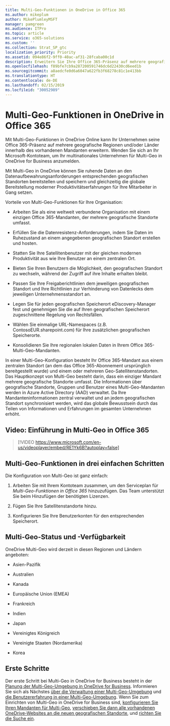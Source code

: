 ```yaml
---
title: Multi-Geo-Funktionen in OneDrive in Office 365
ms.author: mikeplum
author: MikePlumleyMSFT
manager: pamgreen
ms.audience: ITPro
ms.topic: article
ms.service: o365-solutions
ms.custom: ''
ms.collection: Strat_SP_gtc
localization_priority: Priority
ms.assetid: 094e86f2-9ff0-40ac-af31-28fcaba00c1d
description: Erweitern Sie Ihre Office 365-Präsenz auf mehrere geografische Regionen mit Multi-Geo-Funktionen in OneDrive Online.
ms.openlocfilehash: f89bfe7cb9a287200591746dc6d22430cd6eed1b
ms.sourcegitcommit: a8aedcfe0d6a6047a622fb3f68278c81c1e413bb
ms.translationtype: HT
ms.contentlocale: de-DE
ms.lasthandoff: 02/15/2019
ms.locfileid: "30052989"
---
```

# <a name="multi-geo-capabilities-in-onedrive-in-office-365"></a>Multi-Geo-Funktionen in OneDrive in Office 365

Mit Multi-Geo-Funktionen in OneDrive Online kann Ihr Unternehmen seine Office 365-Präsenz auf mehrere geografische Regionen und/oder Länder innerhalb des vorhandenen Mandanten erweitern. Wenden Sie sich an Ihr Microsoft-Kontoteam, um Ihr multinationales Unternehmen für Multi-Geo in OneDrive for Business anzumelden.
  
Mit Multi-Geo in OneDrive können Sie ruhende Daten an den Datenaufbewahrungsanforderungen entsprechenden geografischen Standorten bereitstellen und speichern und gleichzeitig die globale Bereitstellung moderner Produktivitätserfahrungen für Ihre Mitarbeiter in Gang setzen.
  
Vorteile von Multi-Geo-Funktionen für Ihre Organisation:
  
- Arbeiten Sie als eine weltweit verbundene Organisation mit einem einzigen Office 365-Mandanten, der mehrere geografische Standorte umfasst.
    
- Erfüllen Sie die Datenresistenz-Anforderungen, indem Sie Daten im Ruhezustand an einem angegebenen geografischen Standort erstellen und hosten.
    
- Statten Sie Ihre Satellitenbenutzer mit der gleichen modernen Produktivität aus wie Ihre Benutzer an einem zentralen Ort.
    
- Bieten Sie Ihren Benutzern die Möglichkeit, den geografischen Standort zu wechseln, während der Zugriff auf ihre Inhalte erhalten bleibt. 
    
- Passen Sie Ihre Freigaberichtlinien dem  jeweiligen geografischen Standort und Ihre Richtlinien zur Verhinderung von Datenlecks dem jeweiligen Unternehmensstandort an.
    
- Legen Sie für jeden geografischen Speicherort eDiscovery-Manager fest und genehmigen Sie die auf Ihren geografischen Speicherort zugeschnittene Regelung von Rechtsfällen.
    
- Wählen Sie einmalige URL-Namespaces (z.B. ContosoEUR.sharepoint.com) für Ihre zusätzlichen geografischen Speicherorte. 
    
- Konsolidieren Sie Ihre regionalen lokalen Daten in Ihrem Office 365-Multi-Geo-Mandanten.
    
In einer Multi-Geo-Konfiguration besteht Ihr Office 365-Mandant aus einem zentralen Standort (an dem das Office 365-Abonnement ursprünglich bereitgestellt wurde) und einem oder mehreren Geo-Satellitenstandorten. Das Hauptkonzept von Multi-Geo besteht darin, dass ein einziger Mandant mehrere geografische Standorte umfasst. Die Informationen über geografische Standorte, Gruppen und Benutzer eines Multi-Geo-Mandanten werden in Azure Active Directory (AAD) verwaltet. Da Ihre Mandanteninformationen zentral verwaltet und an jedem geografischen Standort synchronisiert werden, wird das globale Bewusstsein durch das Teilen von Informationen und Erfahrungen im gesamten Unternehmen erhöht.

## <a name="video-introducing-office-365-multi-geo"></a>Video: Einführung in Multi-Geo in Office 365

> [!VIDEO https://www.microsoft.com/en-us/videoplayer/embed/RE1Yk6B?autoplay=false]
  
## <a name="get-multi-geo-features-in-three-simple-steps"></a>Multi-Geo-Funktionen in drei einfachen Schritten

Die Konfiguration von Multi-Geo ist ganz einfach:
  
1. Arbeiten Sie mit Ihrem Kontoteam zusammen, um den Serviceplan für _Multi-Geo-Funktionen in Office 365_ hinzuzufügen. Das Team unterstützt Sie beim Hinzufügen der benötigten Lizenzen.
    
2. Fügen Sie Ihre Satellitenstandorte hinzu.
    
3. Konfigurieren Sie Ihre Benutzerkonten für den entsprechenden Speicherort.
    
## <a name="multi-geo-status-and-availability"></a>Multi-Geo-Status und -Verfügbarkeit

OneDrive Multi-Geo wird derzeit in diesen Regionen und Ländern angeboten:
  
- Asien-Pazifik

- Australien

- Kanada

- Europäische Union (EMEA)

- Frankreich

- Indien

- Japan

- Vereinigtes Königreich

- Vereinigte Staaten (Nordamerika)

- Korea

## <a name="getting-started"></a>Erste Schritte

Der erste Schritt bei Multi-Geo in OneDrive for Business besteht in der [Planung der Multi-Geo-Umgebung in OneDrive for Business](plan-for-multi-geo.md). Informieren Sie sich als Nächstes [über die Verwaltung einer Multi-Geo-Umgebung](administering-a-multi-geo-environment.md) und [die Benutzererfahrung in einer Multi-Geo-Umgebung](multi-geo-user-experience.md). Wenn Sie zum Einrichten von Multi-Geo in OneDrive for Business sind, [konfigurieren Sie Ihren Mandanten für Multi-Geo](multi-geo-tenant-configuration.md), [verschieben Sie dann alle vorhandenen OneDrive-Websites an die neuen geografischen Standorte](move-onedrive-between-geo-locations.md), und [richten Sie die Suche ein](configure-search-for-multi-geo.md).
